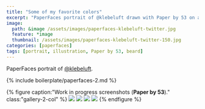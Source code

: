 ```yaml
---
title: "Some of my favorite colors"
excerpt: "PaperFaces portrait of @klebeluft drawn with Paper by 53 on an iPad."
image: 
  path: &image /assets/images/paperfaces-klebeluft-twitter.jpg 
  feature: *image
  thumbnail: /assets/images/paperfaces-klebeluft-twitter-150.jpg
categories: [paperfaces]
tags: [portrait, illustration, Paper by 53, beard]
---
```


PaperFaces portrait of [@klebeluft](https://twitter.com/klebeluft).

{% include boilerplate/paperfaces-2.md %}

{% figure caption:"Work in progress screenshots (**Paper by 53**)." class:"gallery-2-col" %}
[![](/assets/images/paperfaces-klebeluft-process-1-600.jpg)](/assets/images/paperfaces-klebeluft-process-1-lg.jpg)
[![](/assets/images/paperfaces-klebeluft-process-2-600.jpg)](/assets/images/paperfaces-klebeluft-process-2-lg.jpg)
[![](/assets/images/paperfaces-klebeluft-process-3-600.jpg)](/assets/images/paperfaces-klebeluft-process-3-lg.jpg)
[![](/assets/images/paperfaces-klebeluft-process-4-600.jpg)](/assets/images/paperfaces-klebeluft-process-4-lg.jpg)
{% endfigure %}
